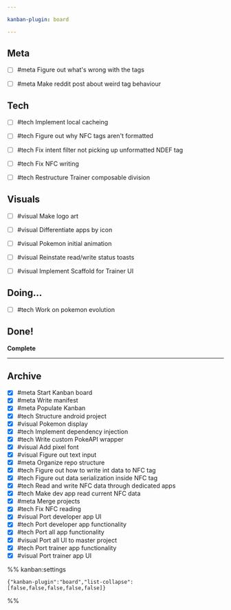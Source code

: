 ```yaml
---

kanban-plugin: board

---
```


## Meta

- [ ] #meta Figure out what's wrong with the tags
- [ ] #meta Make reddit post about weird tag behaviour


## Tech

- [ ] #tech Implement local cacheing
- [ ] #tech Figure out why NFC tags aren't formatted
- [ ] #tech Fix intent filter not picking up unformatted NDEF tag
- [ ] #tech Fix NFC writing
- [ ] #tech Restructure Trainer composable division


## Visuals

- [ ] #visual Make logo art
- [ ] #visual Differentiate apps by icon
- [ ] #visual Pokemon initial animation
- [ ] #visual Reinstate read/write status toasts
- [ ] #visual Implement Scaffold for Trainer UI


## Doing...

- [ ] #tech Work on pokemon evolution


## Done!

**Complete**


***

## Archive

- [x] #meta Start Kanban board
- [x] #meta Write manifest
- [x] #meta Populate Kanban
- [x] #tech Structure android project
- [x] #visual Pokemon display
- [x] #tech Implement dependency injection
- [x] #tech Write custom PokeAPI wrapper
- [x] #visual Add pixel font
- [x] #visual Figure out text input
- [x] #meta Organize repo structure
- [x] #tech Figure out how to write int data to NFC tag
- [x] #tech Figure out data serialization inside NFC tag
- [x] #tech Read and write NFC data through dedicated apps
- [x] #tech Make dev app read current NFC data
- [x] #meta Merge projects
- [x] #tech Fix NFC reading
- [x] #visual Port developer app UI
- [x] #tech Port developer app functionality
- [x] #tech Port all app functionality
- [x] #visual Port all UI to master project
- [x] #tech Port trainer app functionality
- [x] #visual  Port trainer app UI

%% kanban:settings
```
{"kanban-plugin":"board","list-collapse":[false,false,false,false,false]}
```
%%